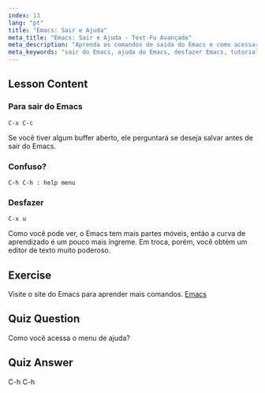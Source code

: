 ```yaml
---
index: 13
lang: "pt"
title: "Emacs: Sair e Ajuda"
meta_title: "Emacs: Sair e Ajuda - Text-Fu Avançado"
meta_description: "Aprenda os comandos de saída do Emacs e como acessar a ajuda. Entenda as funções básicas de navegação e desfazer do Emacs neste tutorial para iniciantes."
meta_keywords: "sair do Emacs, ajuda do Emacs, desfazer Emacs, tutorial Emacs, editor de texto Linux, guia para iniciantes"
---
```


## Lesson Content

### Para sair do Emacs

```
C-x C-c
```

Se você tiver algum buffer aberto, ele perguntará se deseja salvar antes de sair do Emacs.

### Confuso?

```
C-h C-h : help menu
```

### Desfazer

```
C-x u
```

Como você pode ver, o Emacs tem mais partes móveis, então a curva de aprendizado é um pouco mais íngreme. Em troca, porém, você obtém um editor de texto muito poderoso.

## Exercise

Visite o site do Emacs para aprender mais comandos. [Emacs](https://www.gnu.org/software/emacs/)

## Quiz Question

Como você acessa o menu de ajuda?

## Quiz Answer

C-h C-h
